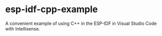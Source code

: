 # esp-idf-cpp-example

A convenient example of using C++ in the ESP-IDF in Visual Studio Code with Intellisense.